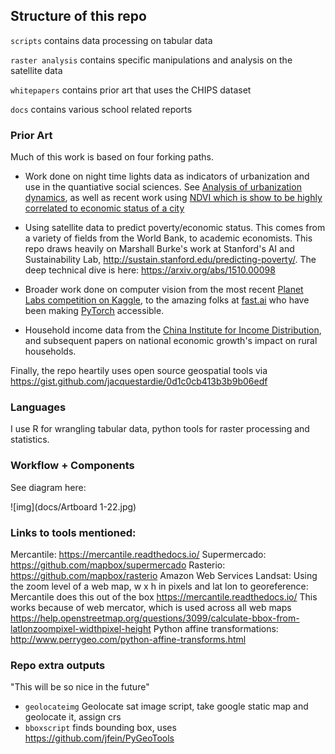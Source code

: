 ## Structure of this repo

`scripts` contains data processing on tabular data

`raster analysis` contains specific manipulations and analysis on the satellite data

`whitepapers` contains prior art that uses the CHIPS dataset

`docs` contains various school related reports


### Prior Art

Much of this work is based on four forking paths.
- Work done on night time lights data as indicators of urbanization and use in the quantiative social sciences.
See [Analysis of urbanization dynamics](https://www.google.com/url?sa=t&rct=j&q=&esrc=s&source=web&cd=4&cad=rja&uact=8&ved=0ahUKEwinwL-3ofLZAhUMzmMKHQ1pDaAQFghVMAM&url=https%3A%2F%2Fwww.tandfonline.com%2Fdoi%2Fabs%2F10.1080%2F01431161.2017.1302114&usg=AOvVaw0R5_S1k-lQi4IHbiHrWPWi), as well as recent work using [NDVI which is show to be highly correlated to economic status of a city](www.mdpi.com/2220-9964/7/3/83/pdf-vor)

- Using satellite data to predict poverty/economic status. This comes from a variety of fields from the World Bank, to academic economists. This repo draws heavily on Marshall Burke's work at Stanford's AI and Sustainability Lab, http://sustain.stanford.edu/predicting-poverty/. The deep technical dive is here: https://arxiv.org/abs/1510.00098

- Broader work done on computer vision from the most recent [Planet Labs competition on Kaggle](https://www.kaggle.com/c/planet-understanding-the-amazon-from-space), to the amazing folks at [fast.ai](fast.ai) who have been making [PyTorch](http://pytorch.org/) accessible.

- Household income data from the [China Institute for Income Distribution](http://ciid.bnu.edu.cn/chip/index.asp), and subsequent papers on national economic growth's impact on rural households.

Finally, the repo heartily uses open source geospatial tools via https://gist.github.com/jacquestardie/0d1c0cb413b3b9b06edf

### Languages

I use R for wrangling tabular data, python tools for raster processing and statistics.

### Workflow + Components

See diagram here:

![img](docs/Artboard 1-22.jpg)


### Links to tools mentioned:
Mercantile: https://mercantile.readthedocs.io/
Supermercado: https://github.com/mapbox/supermercado
Rasterio: https://github.com/mapbox/rasterio
Amazon Web Services Landsat:
Using the zoom level of a web map, w x h in pixels and lat lon to georeference:
Mercantile does this out of the box https://mercantile.readthedocs.io/
This works because of web mercator, which is used across all web maps
https://help.openstreetmap.org/questions/3099/calculate-bbox-from-latlonzoompixel-widthpixel-height
Python affine transformations: http://www.perrygeo.com/python-affine-transforms.html


### Repo extra outputs
"This will be so nice in the future"

- `geolocateimg` Geolocate sat image script, take google static map and geolocate it, assign crs
- `bboxscript` finds bounding box, uses https://github.com/jfein/PyGeoTools
